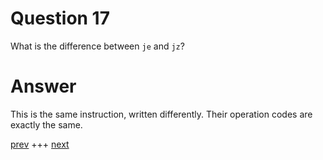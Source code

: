 
# Question 17


What is the difference between `je` and `jz`?


# Answer




This is the same instruction, written differently. Their operation codes
are exactly the same.




[prev](016.md) +++ [next](018.md)

